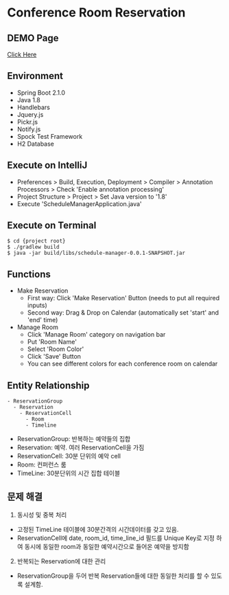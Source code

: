 # Conference Room Reservation

## DEMO Page
[Click Here](http://13.209.88.132:8080/)

## Environment
- Spring Boot 2.1.0
- Java 1.8
- Handlebars
- Jquery.js
- Pickr.js
- Notify.js
- Spock Test Framework
- H2 Database


## Execute on IntelliJ
- Preferences > Build, Execution, Deployment > Compiler > Annotation Processors > Check 'Enable annotation processing'
- Project Structure > Project > Set Java version to '1.8'
- Execute 'ScheduleManagerApplication.java'

## Execute on Terminal
~~~
$ cd {project root}
$ ./gradlew build
$ java -jar build/libs/schedule-manager-0.0.1-SNAPSHOT.jar
~~~
## Functions
- Make Reservation
  - First way: Click 'Make Reservation' Button (needs to put all required inputs)
  - Second way: Drag & Drop on Calendar (automatically set 'start' and 'end' time)
- Manage Room
  - Click 'Manage Room' category on navigation bar
  - Put 'Room Name'
  - Select 'Room Color'
  - Click 'Save' Button
  - You can see different colors for each conference room on calendar
  
## Entity Relationship
~~~
- ReservationGroup
  - Reservation
    - ReservationCell
      - Room
      - Timeline
~~~     
- ReservationGroup: 반복하는 예약들의 집합
- Reservation: 예약. 여러 ReservationCell을 가짐
- ReservationCell: 30분 단위의 예악 cell
- Room: 컨퍼런스 룸
- TimeLine: 30분단위의 시간 집합 테이블

## 문제 해결
1. 동시성 및 중복 처리
  - 고정된 TimeLine 테이블에 30분간격의 시간데이터를 갖고 있음.
  - ReservationCell에 date, room_id, time_line_id 필드를 Unique Key로 지정 하여 동시에 동일한 room과 동일한 예약시간으로 들어온 예약을 방지함
  
2. 반복되는 Reservation에 대한 관리
  - ReservationGroup을 두어 반복 Reservation들에 대한 동일한 처리를 할 수 있도록 설계함.

   
  
  


